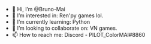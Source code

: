- 👋 Hi, I’m @Bruno-Mai
- 👀 I’m interested in:
    Ren'py games lol.
- 🌱 I’m currently learning:
    Python
- 💞️ I’m looking to collaborate on:
    VN games.
- 📫 How to reach me: 
    Discord - PILOT_ColorMAI#8860 

<!---
Bruno-Mai/Bruno-Mai is a ✨ special ✨ repository because its `README.md` (this file) appears on your GitHub profile.
You can click the Preview link to take a look at your changes.
--->
